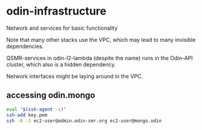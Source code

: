 # odin-infrastructure
Network and services for basic functionality

Note that many other stacks use the VPC, which may lead to many invisible dependencies.

QSMR-services in odin-l2-lambda (despite the name) runs in the Odin-API cluster, which also is a hidden dependency.

Network interfaces might be laying around in the VPC.

## accessing odin.mongo

```bash
eval "$(ssh-agent -s)"
ssh-add key.pem
ssh -A -J ec2-user@admin.odin-smr.org ec2-user@mongo.odin
```
